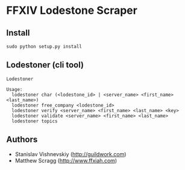 # FFXIV Lodestone Scraper

## Install
```
sudo python setup.py install
```

## Lodestoner (cli tool)
```
Lodestoner

Usage:
  lodestoner char (<lodestone_id> | <server_name> <first_name> <last_name>)
  lodestoner free_company <lodestone_id>
  lodestoner verify <server_name> <first_name> <last_name> <key>
  lodestoner validate <server_name> <first_name> <last_name>
  lodestoner topics
```

## Authors
- Stanislav Vishnevskiy (http://guildwork.com)
- Matthew Scragg (http://www.ffxiah.com)